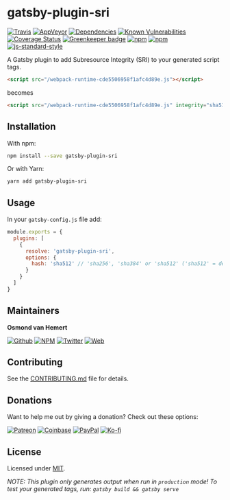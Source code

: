 # gatsby-plugin-sri

[![Travis](https://img.shields.io/travis/com/ovhemert/gatsby-plugin-sri.svg?branch=master&logo=travis)](https://travis-ci.com/ovhemert/gatsby-plugin-sri)
[![AppVeyor](https://img.shields.io/appveyor/ci/ovhemert/gatsby-plugin-sri.svg?logo=appveyor)](https://ci.appveyor.com/project/ovhemert/gatsby-plugin-sri)
[![Dependencies](https://img.shields.io/david/ovhemert/gatsby-plugin-sri.svg)](https://david-dm.org/ovhemert/gatsby-plugin-sri)
[![Known Vulnerabilities](https://snyk.io/test/npm/gatsby-plugin-sri/badge.svg)](https://snyk.io/test/npm/gatsby-plugin-sri)
[![Coverage Status](https://coveralls.io/repos/github/ovhemert/gatsby-plugin-sri/badge.svg?branch=master)](https://coveralls.io/github/ovhemert/gatsby-plugin-sri?branch=master)
[![Greenkeeper badge](https://badges.greenkeeper.io/ovhemert/gatsby-plugin-sri.svg)](https://greenkeeper.io/)
[![npm](https://img.shields.io/npm/v/gatsby-plugin-sri.svg)](https://www.npmjs.com/package/gatsby-plugin-sri)
[![npm](https://img.shields.io/npm/dm/gatsby-plugin-sri.svg)](https://www.npmjs.com/package/gatsby-plugin-sri)
[![js-standard-style](https://img.shields.io/badge/code%20style-standard-brightgreen.svg?style=flat)](http://standardjs.com/)

A Gatsby plugin to add Subresource Integrity (SRI) to your generated script tags.

```html
<script src="/webpack-runtime-cde5506958f1afc4d89e.js"></script>
```
becomes
```html
<script src="/webpack-runtime-cde5506958f1afc4d89e.js" integrity="sha512-uxm8lZAnmLGO3hMOyYy7HFgEGJgDdXwZR+Pdyt2f3AKbgVZ706v9YyI4t9veKTirqfdLGvPVDsDkHEWmWsECRA=="></script>
```

## Installation

With npm:

```bash
npm install --save gatsby-plugin-sri
```

Or with Yarn:

```bash
yarn add gatsby-plugin-sri
```

## Usage

In your `gatsby-config.js` file add:

```javascript
module.exports = {
  plugins: [
    {
      resolve: 'gatsby-plugin-sri',
      options: {
        hash: 'sha512' // 'sha256', 'sha384' or 'sha512' ('sha512' = default)
      }
    }
  ]
}
```

## Maintainers

**Osmond van Hemert**

[![Github](https://img.shields.io/badge/style-github-333333.svg?logo=github&logoColor=white&label=)](https://github.com/ovhemert)
[![NPM](https://img.shields.io/badge/style-npm-333333.svg?logo=npm&logoColor=&label=)](https://www.npmjs.com/~ovhemert)
[![Twitter](https://img.shields.io/badge/style-twitter-333333.svg?logo=twitter&logoColor=&label=)](https://twitter.com/osmondvanhemert)
[![Web](https://img.shields.io/badge/style-website-333333.svg?logoColor=white&label=&logo=diaspora)](https://www.osmondvanhemert.nl)

## Contributing

See the [CONTRIBUTING.md](./docs/CONTRIBUTING.md) file for details.

## Donations

Want to help me out by giving a donation? Check out these options:

[![Patreon](https://img.shields.io/badge/style-patreon-333333.svg?logo=patreon&logoColor=&label=)](https://www.patreon.com/ovhemert)
[![Coinbase](https://img.shields.io/badge/style-bitcoin-333333.svg?logo=bitcoin&logoColor=&label=)](https://commerce.coinbase.com/checkout/fd177bf0-a89a-481b-889e-22bfce857b75)
[![PayPal](https://img.shields.io/badge/style-paypal-333333.svg?logo=paypal&logoColor=&label=)](https://www.paypal.me/osmondvanhemert)
[![Ko-fi](https://img.shields.io/badge/style-coffee-333333.svg?logo=ko-fi&logoColor=&label=)](http://ko-fi.com/ovhemert)

## License

Licensed under [MIT](./LICENSE).

_NOTE: This plugin only generates output when run in `production` mode! To test your generated tags, run: `gatsby build && gatsby serve`_
